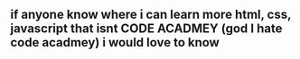 ## if anyone know where i can learn more html, css, javascript that isnt CODE ACADMEY (god I hate code acadmey) i would love to know
